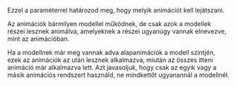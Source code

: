 Ezzel a paraméterrel határozod meg, hogy melyik animációt kell lejátszani.

Az animációk bármilyen modellel működnek, de csak azok a modellek részei lesznek animálva, amelyeknek a részei ugyanúgy vannak elnevezve, mint az animációban.

Ha a modellnek már meg vannak adva alapanimációk a modell szintjén, ezek az animációk az után lesznek alkalmazva, miután az összes itteni animáció már alkalmazva lett. Azt javasoljuk, hogy csak az egyik vagy a másik animációs rendszert használd, ne mindkettőt ugyanannál a modellnél.